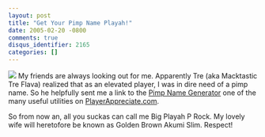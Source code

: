 ```yaml
---
layout: post
title: "Get Your Pimp Name Playah!"
date: 2005-02-20 -0800
comments: true
disqus_identifier: 2165
categories: []
---
```

![](/images/PimpName.gif) My friends are always looking out for me.
Apparently Tre (aka Macktastic Tre Flava) realized that as an elevated
player, I was in dire need of a pimp name. So he helpfully sent me a
link to the [Pimp Name
Generator](http://www.playerappreciate.com/pimphandle.asp) one of the
many useful utilities on
[PlayerAppreciate.com](http://www.PlayerAppreciate.com).

So from now an, all you suckas can call me Big Playah P Rock. My lovely
wife will heretofore be known as Golden Brown Akumi Slim. Respect!

